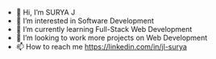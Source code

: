 - 👋 Hi, I’m SURYA J
- 👀 I’m interested in Software Development
- 🌱 I’m currently learning Full-Stack Web Development
- 💞️ I’m looking to work more projects on Web Development
- 📫 How to reach me https://linkedin.com/in/jl-surya

<!---
J-SURYA/J-SURYA is a ✨ special ✨ repository because its `README.md` (this file) appears on your GitHub profile.
You can click the Preview link to take a look at your changes.
--->
